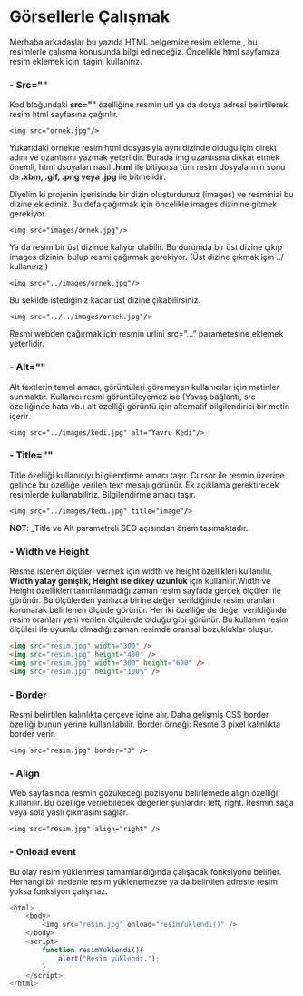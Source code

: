 # Görsellerle Çalışmak

Merhaba arkadaşlar bu yazıda HTML belgemize resim ekleme , bu resimlerle çalışma konusunda bilgi edineceğiz.
Öncelikle html sayfamıza resim eklemek için **<img>** tagini kullanırız. 

### - Src=""
Kod bloğundaki **src=""** özelliğine resmin url ya da dosya adresi belirtilerek resim html sayfasına çağırılır.

`<img src="ornek.jpg"/> `

Yukarıdaki örnekte resim html dosyasıyla aynı dizinde olduğu için direkt adını ve uzantısını yazmak yeterlidir. Burada img uzantısına dikkat etmek önemli, html dsoyaları nasıl **.html** ile bitiyorsa tüm resim dosyalarının sonu da **.xbm, .gif, .png veya .jpg** ile bitmelidir.

Diyelim ki projenin içerisinde bir dizin oluşturdunuz (images) ve resminizi bu dizine eklediniz. Bu defa çağırmak için öncelikle images dizinine gitmek gerekiyor.

`<img src="images/ornek.jpg"/> `

Ya da resim bir üst dizinde kalıyor olabilir. Bu durumda bir üst dizine çıkıp images dizinini bulup resmi çağırmak gerekiyor. (Üst dizine çıkmak için ../ kullanırız.)

`<img src="../images/ornek.jpg"/>`

 Bu şekilde istediğiniz kadar üst dizine çıkabilirsiniz.
 
`<img src="../../images/ornek.jpg"/>`
 
 Resmi webden çağırmak için resmin urlini src=”…” parametesine eklemek yeterlidir.
 
### - Alt=""
Alt textlerin temel amacı, görüntüleri göremeyen kullanıcılar için metinler sunmaktır. Kullanıcı resmi görüntüleyemez ise (Yavaş bağlantı, src özelliğinde hata vb.) alt özelliği görüntü için alternatif bilgilendirici bir metin içerir.

`<img src="../images/kedi.jpg" alt="Yavru Kedi"/>	`

### - Title=""
Title özelliği kullanıcıyı bilgilendirme amacı taşır. Cursor ile resmin üzerine gelince bu özelliğe verilen text mesajı görünür. Ek açıklama gerektirecek resimlerde kullanabiliriz. Bilgilendirme amacı taşır.

`<img src="../images/kedi.jpg" title="image"/>	`

**NOT**: _Title ve Alt parametreli SEO açısından önem taşımaktadır.

### - Width ve Height
Resme istenen ölçüleri vermek için width ve height özellikleri kullanılır. **Width yatay genişlik, Height ise dikey uzunluk** için kullanılır.Width ve Height özellikleri tanımlanmadığı zaman resim sayfada gerçek ölçüleri ile görünür. Bu ölçülerden yanlızca birine değer verildiğinde  resim oranları korunarak belirlenen ölçüde görünür. Her iki özelliğe de değer verildiğinde resim oranları yeni verilen ölçülerde olduğu gibi görünür. Bu kullanım resim ölçüleri ile uyumlu olmadığı zaman resimde oransal bozukluklar oluşur.

```html
<img src="resim.jpg" width="300" />
<img src="resim.jpg" height="400" />
<img src="resim.jpg" width="300" height="600" />
<img src="resim.jpg" height="100%" />

```

### - Border 
Resmi belirtilen kalınlıkta çerçeve içine alır. Daha gelişmiş CSS border özelliği bunun yerine kullanılabilir.
Border örneği: Resme 3 pixel kalınlıkta border verir.

`<img src="resim.jpg" border="3" />`

### - Align
Web sayfasında resmin gözükeceği pozisyonu belirlemede align özelliği kullanılır. Bu özelliğe verilebilecek değerler şunlardır: left, right. Resmin sağa veya sola yaslı çıkmasını sağlar.

`<img src="resim.jpg" align="right" />`

### - Onload event
Bu olay resim yüklenmesi tamamlandığında çalışacak fonksiyonu belirler. Herhangi bir nedenle resim yüklenemezse ya da belirtilen adreste resim yoksa fonksiyon çalışmaz.

```javascript
<html>
    <body>
        <img src="resim.jpg" onload="resimYuklendi()" />
    </body>
    <script>
        function resimYuklendi(){
            alert("Resim yüklendi.");
        }
    </script>
</html>
```






 
 
 







